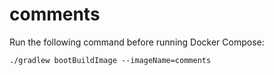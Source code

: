 # comments

Run the following command before running Docker Compose:
```shell
./gradlew bootBuildImage --imageName=comments
```